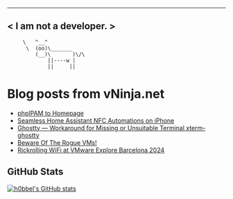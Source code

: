 
 ----------------------
< I am not a developer. >
 ----------------------
         \   ^__^ 
          \  (oo)\_______
             (__)\       )\/\
                 ||----w |
                 ||     ||
    

# Blog posts from vNinja.net
<!-- BLOG-POST-LIST:START -->
- [phpIPAM to Homepage](https://vNinja.net/2025/01/22/phpipam-to-homepage/)
- [Seamless Home Assistant NFC Automations on iPhone](https://vNinja.net/2025/01/02/nfc-tags-iphone-home-assistant/)
- [Ghostty — Workaround for Missing or Unsuitable Terminal xterm-ghostty](https://vNinja.net/2024/12/28/ghostty-workaround-for-missing-or-unsuitable-terminal-xterm-ghostty/)
- [Beware Of The Rogue VMs!](https://vNinja.net/2024/11/11/beware-of-the-rogue-vms/)
- [Rickrolling WiFi at VMware Explore Barcelona 2024](https://vNinja.net/2024/11/08/rickrolling-wifi-at-vmware-explore-barcelona-2024/)
<!-- BLOG-POST-LIST:END -->

## GitHub Stats
[![h0bbel's GitHub stats](https://github-readme-stats.vercel.app/api?username=h0bbel&count_private=true&show_icons=true&theme=dark)](https://github.com/anuraghazra/github-readme-stats)
